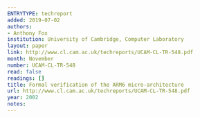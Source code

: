 ```yaml
---
ENTRYTYPE: techreport
added: 2019-07-02
authors:
- Anthony Fox
institution: University of Cambridge, Computer Laboratory
layout: paper
link: http://www.cl.cam.ac.uk/techreports/UCAM-CL-TR-548.pdf
month: November
number: UCAM-CL-TR-548
read: false
readings: []
title: Formal verification of the ARM6 micro-architecture
url: http://www.cl.cam.ac.uk/techreports/UCAM-CL-TR-548.pdf
year: 2002
notes:
---
```


